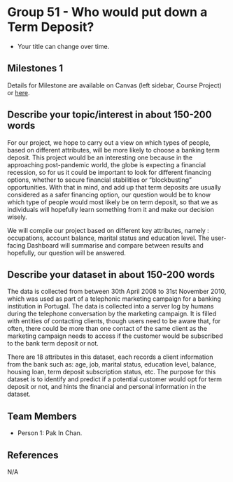 # Group 51 - Who would put down a Term Deposit?

- Your title can change over time.

## Milestones 1

Details for Milestone are available on Canvas (left sidebar, Course Project) or [here](https://firas.moosvi.com/courses/data301/project/milestone01.html).

## Describe your topic/interest in about 150-200 words

For our project, we hope to carry out a view on which types of people, based on different attributes, will be more likely to choose a banking term deposit. This project would be an interesting one because in the approaching post-pandemic world, the globe is expecting a financial recession, so for us it could be important to look for different financing options, whether to secure financial stabilities or “blockbusting” opportunities. With that in mind, and add up that term deposits are usually considered as a safer financing option, our question would be to know which type of people would most likely be on term deposit, so that we as individuals will hopefully learn something from it and make our decision wisely.

We will compile our project based on different key attributes, namely : occupations, account balance, marital status and education level. The user-facing Dashboard will summarise and compare between results and hopefully, our question will be answered.

## Describe your dataset in about 150-200 words

The data is collected from between 30th April 2008 to 31st November 2010, which was used as part of a telephonic marketing campaign for a banking institution in Portugal. The data is collected into a server log by humans during the telephone conversation by the marketing campaign. It is filled with entities of contacting clients, though users need to be aware that, for often, there could be more than one contact of the same client as the marketing campaign needs to access if the customer would be subscribed to the bank term deposit or not.

There are 18 attributes in this dataset, each records a client information from the bank such as: age, job, marital status, education level, balance, housing loan, term deposit subscription status, etc. The purpose for this dataset is to identify and predict if a potential customer would opt for term deposit or not, and hints the financial and personal information in the dataset.


## Team Members

- Person 1: Pak In Chan.

## References
N/A
